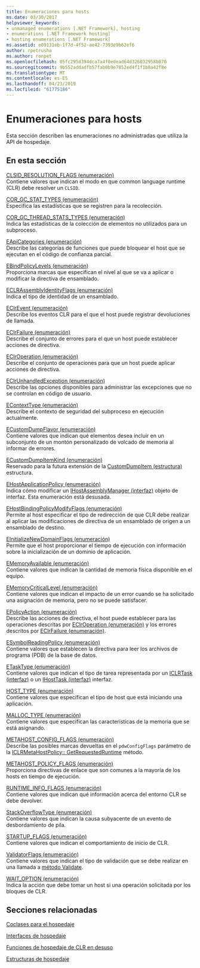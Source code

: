```yaml
---
title: Enumeraciones para hosts
ms.date: 03/30/2017
helpviewer_keywords:
- unmanaged enumerations [.NET Framework], hosting
- enumerations [.NET Framework hosting]
- hosting enumerations [.NET Framework]
ms.assetid: e09131eb-1f7d-4f52-ae42-7393e9b62ef6
author: rpetrusha
ms.author: ronpet
ms.openlocfilehash: 05fc295d394dca7a4f0edead64d326032958b070
ms.sourcegitcommit: 9b552addadfb57fab0b9e7852ed4f1f1b8a42f8e
ms.translationtype: MT
ms.contentlocale: es-ES
ms.lasthandoff: 04/23/2019
ms.locfileid: "61775186"
---
```

# <a name="hosting-enumerations"></a>Enumeraciones para hosts
Esta sección describen las enumeraciones no administradas que utiliza la API de hospedaje.  
  
## <a name="in-this-section"></a>En esta sección  
 [CLSID_RESOLUTION_FLAGS (enumeración)](../../../../docs/framework/unmanaged-api/hosting/clsid-resolution-flags-enumeration.md)  
 Contiene valores que indican el modo en que common language runtime (CLR) debe resolver un `CLSID`.  
  
 [COR_GC_STAT_TYPES (enumeración)](../../../../docs/framework/unmanaged-api/hosting/cor-gc-stat-types-enumeration.md)  
 Especifica las estadísticas que se registren para la recolección.  
  
 [COR_GC_THREAD_STATS_TYPES (enumeración)](../../../../docs/framework/unmanaged-api/hosting/cor-gc-thread-stats-types-enumeration.md)  
 Indica las estadísticas de la colección de elementos no utilizados para un subproceso.  
  
 [EApiCategories (enumeración)](../../../../docs/framework/unmanaged-api/hosting/eapicategories-enumeration.md)  
 Describe las categorías de funciones que puede bloquear el host que se ejecutan en el código de confianza parcial.  
  
 [EBindPolicyLevels (enumeración)](../../../../docs/framework/unmanaged-api/hosting/ebindpolicylevels-enumeration.md)  
 Proporciona marcas que especifican el nivel al que se va a aplicar o modificar la directiva de ensamblado.  
  
 [ECLRAssemblyIdentityFlags (enumeración)](../../../../docs/framework/unmanaged-api/hosting/eclrassemblyidentityflags-enumeration.md)  
 Indica el tipo de identidad de un ensamblado.  
  
 [EClrEvent (enumeración)](../../../../docs/framework/unmanaged-api/hosting/eclrevent-enumeration.md)  
 Describe los eventos CLR para el que el host puede registrar devoluciones de llamada.  
  
 [EClrFailure (enumeración)](../../../../docs/framework/unmanaged-api/hosting/eclrfailure-enumeration.md)  
 Describe el conjunto de errores para el que un host puede establecer acciones de directiva.  
  
 [EClrOperation (enumeración)](../../../../docs/framework/unmanaged-api/hosting/eclroperation-enumeration.md)  
 Describe el conjunto de operaciones para que un host puede aplicar acciones de directiva.  
  
 [EClrUnhandledException (enumeración)](../../../../docs/framework/unmanaged-api/hosting/eclrunhandledexception-enumeration.md)  
 Describe las opciones disponibles para administrar las excepciones que no se controlan en código de usuario.  
  
 [EContextType (enumeración)](../../../../docs/framework/unmanaged-api/hosting/econtexttype-enumeration.md)  
 Describe el contexto de seguridad del subproceso en ejecución actualmente.  
  
 [ECustomDumpFlavor (enumeración)](../../../../docs/framework/unmanaged-api/hosting/ecustomdumpflavor-enumeration.md)  
 Contiene valores que indican qué elementos desea incluir en un subconjunto de un montón personalizado de volcado de memoria al informar de errores.  
  
 [ECustomDumpItemKind (enumeración)](../../../../docs/framework/unmanaged-api/hosting/ecustomdumpitemkind-enumeration.md)  
 Reservado para la futura extensión de la [CustomDumpItem (estructura)](../../../../docs/framework/unmanaged-api/hosting/customdumpitem-structure.md) estructura.  
  
 [EHostApplicationPolicy (enumeración)](../../../../docs/framework/unmanaged-api/hosting/ehostapplicationpolicy-enumeration.md)  
 Indica cómo modificar un [IHostAssemblyManager (interfaz)](../../../../docs/framework/unmanaged-api/hosting/ihostassemblymanager-interface.md) objeto de interfaz. Esta enumeración está desusada.  
  
 [EHostBindingPolicyModifyFlags (enumeración)](../../../../docs/framework/unmanaged-api/hosting/ehostbindingpolicymodifyflags-enumeration.md)  
 Permite al host especificar el tipo de redirección de que CLR debe realizar al aplicar las modificaciones de directiva de un ensamblado de origen a un ensamblado de destino.  
  
 [EInitializeNewDomainFlags (enumeración)](../../../../docs/framework/unmanaged-api/hosting/einitializenewdomainflags-enumeration.md)  
 Permite que el host proporcionar el tiempo de ejecución con información sobre la inicialización de un dominio de aplicación.  
  
 [EMemoryAvailable (enumeración)](../../../../docs/framework/unmanaged-api/hosting/ememoryavailable-enumeration.md)  
 Contiene valores que indican la cantidad de memoria física disponible en el equipo.  
  
 [EMemoryCriticalLevel (enumeración)](../../../../docs/framework/unmanaged-api/hosting/ememorycriticallevel-enumeration.md)  
 Contiene valores que indican el impacto de un error cuando se ha solicitado una asignación de memoria, pero no se puede satisfacer.  
  
 [EPolicyAction (enumeración)](../../../../docs/framework/unmanaged-api/hosting/epolicyaction-enumeration.md)  
 Describe las acciones de directiva, el host puede establecer para las operaciones descritas por [EClrOperation (enumeración)](../../../../docs/framework/unmanaged-api/hosting/eclroperation-enumeration.md) y los errores descritos por [EClrFailure (enumeración)](../../../../docs/framework/unmanaged-api/hosting/eclrfailure-enumeration.md).  
  
 [ESymbolReadingPolicy (enumeración)](../../../../docs/framework/unmanaged-api/hosting/esymbolreadingpolicy-enumeration.md)  
 Contiene valores que establecen la directiva para leer los archivos de programa (PDB) de la base de datos.  
  
 [ETaskType (enumeración)](../../../../docs/framework/unmanaged-api/hosting/etasktype-enumeration.md)  
 Contiene valores que indican el tipo de tarea representada por un [ICLRTask (interfaz)](../../../../docs/framework/unmanaged-api/hosting/iclrtask-interface.md) o un [IHostTask (interfaz)](../../../../docs/framework/unmanaged-api/hosting/ihosttask-interface.md) interfaz.  
  
 [HOST_TYPE (enumeración)](../../../../docs/framework/unmanaged-api/hosting/host-type-enumeration.md)  
 Contiene valores que especifican el tipo de host que está iniciando una aplicación.  
  
 [MALLOC_TYPE (enumeración)](../../../../docs/framework/unmanaged-api/hosting/malloc-type-enumeration.md)  
 Contiene valores que especifican las características de la memoria que se está asignando.  
  
 [METAHOST_CONFIG_FLAGS (enumeración)](../../../../docs/framework/unmanaged-api/hosting/metahost-config-flags-enumeration.md)  
 Describe las posibles marcas devueltas en el `pdwConfigFlags` parámetro de la [ICLRMetaHostPolicy:: GetRequestedRuntime](../../../../docs/framework/unmanaged-api/hosting/iclrmetahostpolicy-getrequestedruntime-method.md) método.  
  
 [METAHOST_POLICY_FLAGS (enumeración)](../../../../docs/framework/unmanaged-api/hosting/metahost-policy-flags-enumeration.md)  
 Proporciona directivas de enlace que son comunes a la mayoría de los hosts en tiempo de ejecución.  
  
 [RUNTIME_INFO_FLAGS (enumeración)](../../../../docs/framework/unmanaged-api/hosting/runtime-info-flags-enumeration.md)  
 Contiene valores que indican qué información acerca del entorno CLR se debe devolver.  
  
 [StackOverflowType (enumeración)](../../../../docs/framework/unmanaged-api/hosting/stackoverflowtype-enumeration.md)  
 Contiene valores que indican la causa subyacente de un evento de desbordamiento de pila.  
  
 [STARTUP_FLAGS (enumeración)](../../../../docs/framework/unmanaged-api/hosting/startup-flags-enumeration.md)  
 Contiene valores que indican el comportamiento de inicio de CLR.  
  
 [ValidatorFlags (enumeración)](../../../../docs/framework/unmanaged-api/hosting/validatorflags-enumeration.md)  
 Contiene valores que indican el tipo de validación que se debe realizar en una llamada a [método Validate](../../../../docs/framework/unmanaged-api/hosting/iclrvalidator-validate-method.md).  
  
 [WAIT_OPTION (enumeración)](../../../../docs/framework/unmanaged-api/hosting/wait-option-enumeration.md)  
 Indica la acción que debe tomar un host si una operación solicitada por los bloques de CLR.  
  
## <a name="related-sections"></a>Secciones relacionadas  
 [Coclases para el hospedaje](../../../../docs/framework/unmanaged-api/hosting/hosting-coclasses.md)  
  
 [Interfaces de hospedaje](../../../../docs/framework/unmanaged-api/hosting/hosting-interfaces.md)  
  
 [Funciones de hospedaje de CLR en desuso](../../../../docs/framework/unmanaged-api/hosting/deprecated-clr-hosting-functions.md)  
  
 [Estructuras de hospedaje](../../../../docs/framework/unmanaged-api/hosting/hosting-structures.md)
